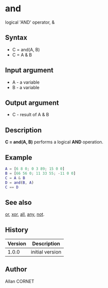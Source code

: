 # and

logical 'AND' operator, &

## Syntax

- C = and(A, B)
- C = A & B

## Input argument

- A - a variable
- B - a variable

## Output argument

- C - result of A & B

## Description

  <p><b>C = and(A, B)</b> performs a logical <b>AND</b> operation.</p>

## Example

```matlab
A = [6 8 0; 0 3 89; 15 0 0]
B = [66 56 0; 11 33 55; -11 0 0]
C = A & B
D = and(B, A)
C == D
```

## See also

[or](or.md), [xor](../logical/xor.md), [all](all.html), [any](any.html), [not](not.md).

## History

| Version | Description     |
| ------- | --------------- |
| 1.0.0   | initial version |

## Author

Allan CORNET
